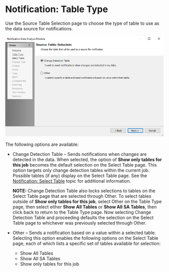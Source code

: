 # Notification: Table Type

Use the Source Table Selection page to choose the type of table to use as the data source for notifications.

![Notification Data Analysis Module wizard Source Table Selection page](/static/img/product_docs/accessanalyzer/accessanalyzer/enterpriseauditor/admin/analysis/notification/tabletype.png)

The following options are available:

- Change Detection Table – Sends notifications when changes are detected in the data. When selected, the option of __Show only tables for this job__ becomes the default selection on the Select Table page. This option targets only change detection tables within the current job. Possible tables (if any) display on the Select Table page. See the [Notification: Select Table](/docs/product_docs/accessanalyzer/accessanalyzer/enterpriseauditor/admin/analysis/notification/selecttable.md) topic for additional information.

  __NOTE:__ Change Detection Table also locks selections to tables on the Select Table page that are selected through Other. To select tables outside of __Show only tables for this job__, select Other on the Table Type page, then select either __Show All Tables__ or __Show All SA Tables__, then click back to return to the Table Type page. Now selecting Change Detection Table and proceeding defaults the selection on the Select Table page to whichever was previously selected through Other.
- Other – Sends a notification based on a value within a selected table. Selecting this option enables the following options on the Select Table page, each of which lists a specific set of tables available for selection:

  - Show All Tables
  - Show All SA Tables
  - Show only tables for this job
